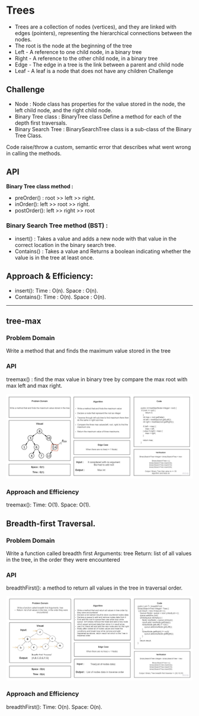# Trees

- Trees are a collection of nodes (vertices), and they are linked with edges (pointers), representing the hierarchical
  connections between the nodes.
- The root is the node at the beginning of the tree
- Left - A reference to one child node, in a binary tree
- Right - A reference to the other child node, in a binary tree
- Edge - The edge in a tree is the link between a parent and child node
- Leaf - A leaf is a node that does not have any children Challenge

## Challenge

- Node : Node class has properties for the value stored in the node, the left child node, and the right child node.
- Binary Tree class : BinaryTree class Define a method for each of the depth first traversals.
- Binary Search Tree : BinarySearchTree class is a sub-class of the Binary Tree Class.

Code raise/throw a custom, semantic error that describes what went wrong in calling the methods.

## API

**Binary Tree class method :**

- preOrder() : root >> left >> right.
- inOrder(): left >> root >> right.
- postOrder(): left >> right >> root

### Binary Search Tree method (BST) :

- insert() : Takes a value and adds a new node with that value in the correct location in the binary search tree.
- Contains() : Takes a value and Returns a boolean indicating whether the value is in the tree at least once.

## Approach & Efficiency:

- insert(): Time : O(n). Space : O(n).
- Contains(): Time : O(n). Space : O(n).

---

## tree-max

### Problem Domain

Write a method that and finds the maximum value stored in the tree

### API

treemax() : find the max value in binary tree by compare the max root with max left and max right.

![](Tree-Max.jpg)

### Approach and Efficiency

treemax(): Time: O(1). Space: O(1).

## Breadth-first Traversal.

### Problem Domain

Write a function called breadth first Arguments: tree
Return: list of all values in the tree, in the order they were encountered

### API

breadthFirst(): a method to return all values in the tree in traversal order.

![](TreeBreadthFirst.jpg)
### Approach and Efficiency

breadthFirst(): Time: O(n). Space: O(n).
